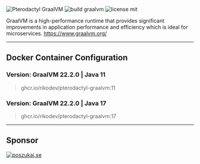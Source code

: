 ![Pterodactyl GraalVM](https://i.imgur.com/06WBUID.png)
![build graalvm](https://github.com/RikoDEV/pterodactyl-graalvm/actions/workflows/docker-image.yml/badge.svg)
![license mit](https://img.shields.io/badge/license-MIT-green)

GraalVM is a high-performance runtime that provides significant improvements in application performance and efficiency which is ideal for microservices. https://www.graalvm.org/
___
## Docker Container Configuration

### Version: GraalVM 22.2.0 | Java 11
> ghcr.io/rikodev/pterodactyl-graalvm:11

### Version: GraalVM 22.2.0 | Java 17
> ghcr.io/rikodev/pterodactyl-graalvm:17

___
## Sponsor
[![poszukaj.se](https://poszukaj.se/storage/branding/wetrackyouplay.jpg)](https://poszukaj.se/)
